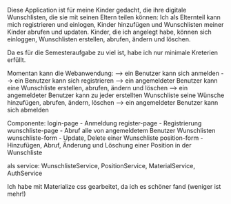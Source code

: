Diese Application ist für meine Kinder gedacht, die ihre digitale Wunschlisten, die sie mit seinen Eltern teilen können:
Ich als Elternteil kann mich registrieren und einlogen, Kinder hinzufügen und Wunschlisten meiner Kinder abrufen und updaten.
Kinder, die ich angelegt habe, können sich einloggen, Wunschlisten erstellen, abrufen, ändern und löschen.

Da es für die Semesteraufgabe zu viel ist, habe ich nur minimale Kreterien erfüllt.

Momentan kann die Webanwendung:
    --> ein Benutzer kann sich anmelden
    --> ein Benutzer kann sich registrieren
    --> ein angemeldeter Benutzer kann eine Wunschliste erstellen, abrufen, ändern und löschen
    --> ein angemeldeter Benutzer kann zu jeder erstellten Wunschliste seine Wünsche hinzufügen, abrufen, ändern, löschen
    --> ein angemeldeter Benutzer kann sich abmelden

Componente:
login-page - Anmeldung
register-page - Registrierung
wunschliste-page - Abruf alle von angemeldetem Benutzer Wunschlisten
wunschliste-form - Update, Delete einer Wunschliste
position-form - Hinzufügen, Abruf, Änderung und Löschung einer Position in der Wunschliste

als service: WunschlisteService, PositionService, MaterialService, AuthService

Ich habe mit Materialize css gearbeitet, da ich es schöner fand (weniger ist mehr!)

